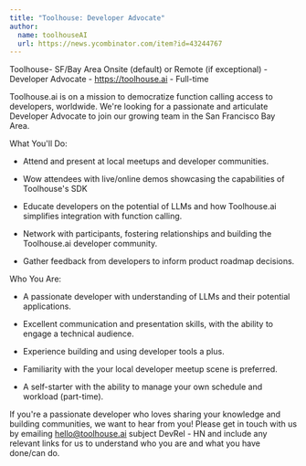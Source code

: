 ```yaml
---
title: "Toolhouse: Developer Advocate"
author:
  name: toolhouseAI
  url: https://news.ycombinator.com/item?id=43244767
---
```

Toolhouse- SF&#x2F;Bay Area Onsite (default) or Remote (if exceptional) - Developer Advocate - <a href="https:&#x2F;&#x2F;toolhouse.ai" rel="nofollow">https:&#x2F;&#x2F;toolhouse.ai</a> - Full-time

Toolhouse.ai is on a mission to democratize function calling access to developers, worldwide. We&#x27;re looking for a passionate and articulate Developer Advocate to join our growing team in the San Francisco Bay Area.

What You&#x27;ll Do:

* Attend and present at local meetups and developer communities.

* Wow attendees with live&#x2F;online demos showcasing the capabilities of Toolhouse&#x27;s SDK

* Educate developers on the potential of LLMs and how Toolhouse.ai simplifies integration with function calling.

* Network with participants, fostering relationships and building the Toolhouse.ai developer community.

* Gather feedback from developers to inform product roadmap decisions.

Who You Are:

* A passionate developer with understanding of LLMs and their potential applications.

* Excellent communication and presentation skills, with the ability to engage a technical audience.

* Experience building and using developer tools a plus.

* Familiarity with the your local developer meetup scene is preferred.

* A self-starter with the ability to manage your own schedule and workload (part-time).

If you&#x27;re a passionate developer who loves sharing your knowledge and building communities, we want to hear from you! Please get in touch with us by emailing hello@toolhouse.ai subject DevRel - HN and include any relevant links for us to understand who you are and what you have done&#x2F;can do.
<JobApplication />
